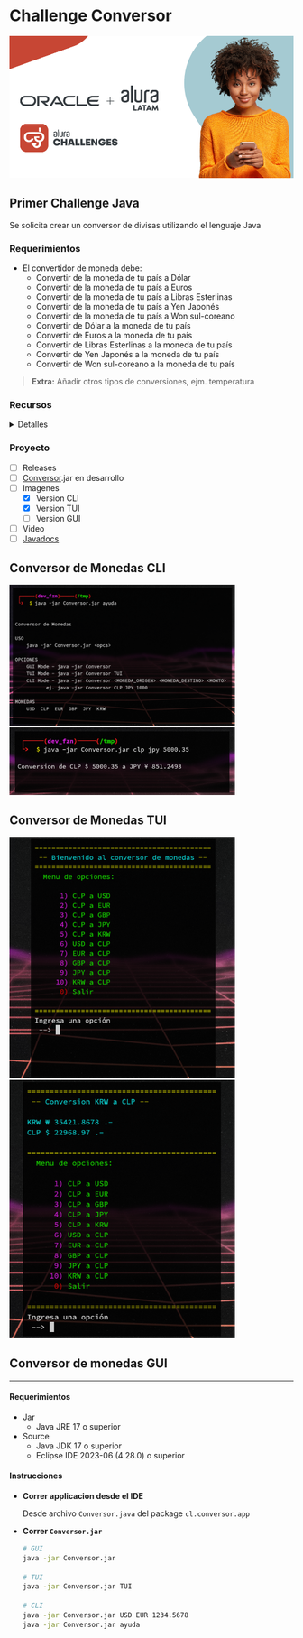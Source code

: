 # Challenge Conversor

![img](./media/alura_challenge.png)

## Primer Challenge Java

Se solicita crear un conversor de divisas utilizando el lenguaje Java

### Requerimientos

- El convertidor de moneda debe:
  - Convertir de la moneda de tu país a Dólar
  - Convertir de la moneda de tu país  a Euros
  - Convertir de la moneda de tu país  a Libras Esterlinas
  - Convertir de la moneda de tu país  a Yen Japonés
  - Convertir de la moneda de tu país  a Won sul-coreano
  - Convertir de Dólar a la moneda de tu país
  - Convertir de Euros a la moneda de tu país
  - Convertir de Libras Esterlinas a la moneda de tu país
  - Convertir de Yen Japonés a la moneda de tu país
  - Convertir de Won sul-coreano a la moneda de tu país

> **Extra:**
Añadir otros tipos de conversiones, ejm. temperatura

### Recursos

<details><summary markdown="span">Detalles</summary>

- Tablero [Trello](https://trello.com/b/ss84DsE3/g5-challenge-conversor)
- Alura Blog - java.[swing](https://www.aluracursos.com/blog/biblioteca-swing)
- Alura Blog - Eclipse
[WindowBuilder](https://www.aluracursos.com/blog/interfaces-graficas-con-eclipse-windowbuilder)
- Alura YouTube - [enums](https://www.youtube.com/watch?v=EoPvlE85XAQ)

</details>

### Proyecto

- [ ] Releases
- [ ] [Conversor](./target/Conversor.jar).jar en desarrollo
- [ ] Imagenes
   - [x] Version CLI
   - [x] Version TUI
   - [ ] Version GUI
- [ ] Video
- [ ] [Javadocs](https://devfzn.github.io/Desafio_Conversor/overview-tree.html)

## Conversor de Monedas CLI

[<img src="./media/conv_cli_ayuda.png" width="400"/>](./media/conv_cli_ayuda.png)
[<img src="./media/conv_cli_ejm.png" width="400"/>](./media/conv_cli_ejm.png)

## Conversor de Monedas TUI

[<img src="./media/conv_tui_menu.png" width="400"/>](./media/conv_tui_menu.png)
[<img src="./media/conv_tui_ejm.png" width="400"/>](./media/conv_tui_ejm.png)

## Conversor de monedas GUI

<!--
[comment]: # ([<img src="./media/conv_gui_menu.png" width="400"/>](./media/conv_gui_menu.png))
[comment]: <> ([<img src="./media/conv_gui_ejm.png" width="400"/>](./media/conv_gui_ejm.png))
-->

----

#### Requerimientos

- Jar
  - Java JRE 17 o superior
- Source
  - Java JDK 17 o superior
  - Eclipse IDE 2023-06 (4.28.0) o superior

#### Instrucciones

- **Correr applicacion desde el IDE**

  Desde archivo `Conversor.java` del package `cl.conversor.app`

- **Correr `Conversor.jar`**

  ```sh
  # GUI
  java -jar Conversor.jar

  # TUI
  java -jar Conversor.jar TUI

  # CLI
  java -jar Conversor.jar USD EUR 1234.5678
  java -jar Conversor.jar ayuda
  ```
